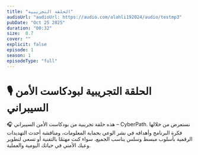 ```yaml
---
title: "الحلقة التجريبية"
audioUrl: "audioUrl: https://audio.com/alahli192024/audio/testmp3"
pubDate: "Oct 25 2025"
duration: "00:32"
size:  0.7 
cover: ""
explicit: false
episode: 1
season: 1
episodeType: "full"
---
```


# 🎙️ الحلقة التجريبية لبودكاست الأمن السيبراني

🎧 هذه حلقة تجريبية من بودكاست الأمن السيبراني – CyberPath.
نستعرض من خلالها فكرة البرنامج وأهدافه في نشر الوعي بحماية المعلومات،
ومناقشة أحدث التهديدات الرقمية بأسلوب مبسط وسلس يناسب الجميع،
سواء كنت مهتمًا بالتقنية أو تسعى لتطوير وعيك الأمني في حياتك اليومية والعملية.
